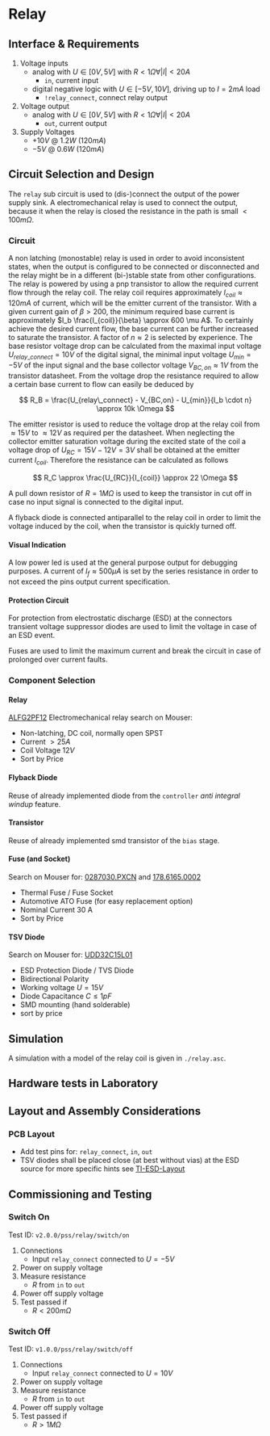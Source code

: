 # Relay

## Interface & Requirements

1. Voltage inputs
    - analog with $U \in [0V, 5V]$ with $R < 1 \Omega \forall |I| < 20A$
        - `in`, current input
    - digital negative logic with $U \in [-5V, 10V]$, driving up to $I = 2 mA$
    load
        - `!relay_connect`, connect relay output
2. Voltage output
    - analog with $U \in [0V, 5V]$ with $R < 1 \Omega \forall |I| < 20A$
        - `out`, current output
3. Supply Voltages
    - $+10V$ @ $1.2W$ ($120mA$)
    - $-5V$ @ $0.6W$ ($120mA$)

## Circuit Selection and Design

The `relay` sub circuit is used to (dis-)connect the output of the power supply
sink. A electromechanical relay is used to connect the output, because it when
the relay is closed the resistance in the path is small $< 100 m \Omega$.

### Circuit

A non latching (monostable) relay is used in order to avoid inconsistent
states, when the output is configured to be connected or disconnected and the
relay might be in a different (bi-)stable state from other configurations.
The relay is powered by using a pnp transistor to allow the required current
flow through the relay coil.
The relay coil requires approximately $I_{coil} \approx 120mA$ of current,
which will be the emitter current of the transistor. With a given current
gain of $\beta > 200$, the minimum required base current is approximately $I_b
\frac{I_{coil}}{\beta} \approx 600 \mu A$. To certainly achieve the desired
current flow, the base current can be further increased to saturate the
transistor. A factor of $n \approx 2$ is selected by experience. The base
resistor voltage drop can be calculated from the maximal input voltage
$U_{relay\_connect} = 10V$ of the digital signal, the minimal input voltage
$U_{min} = -5V$ of the input signal and the base collector voltage $V_{BC,on}
\approx 1V$ from the transistor datasheet. From the voltage drop the resistance
required to allow a certain base current to flow can easily be deduced by

$$ R_B = \frac{U_{relay\_connect} - V_{BC,on} - U_{min}}{I_b \cdot n} \approx
10k \Omega $$

The emitter resistor is used to reduce the voltage drop at the relay coil
from $\approx 15V$ to $\approx 12V$ as required per the datasheet. When
neglecting the collector emitter saturation voltage during the excited state of
the coil a voltage drop of $U_{RC} = 15V - 12V = 3V$ shall be obtained at the
emitter current $I_{coil}$. Therefore the resistance can be calculated as
follows

$$ R_C \approx \frac{U_{RC}}{I_{coil}} \approx 22 \Omega $$

A pull down resistor of $R = 1 M \Omega$ is used to keep the transistor in cut
off in case no input signal is connected to the digital input.

A flyback diode is connected antiparallel to the relay coil in order to limit
the voltage induced by the coil, when the transistor is quickly turned off.

#### Visual Indication

A low power led is used at the general purpose output for debugging purposes. A
current of $I_f \approx 500 \mu A$ is set by the series resistance in order to
not exceed the pins output current specification.

#### Protection Circuit

For protection from electrostatic discharge (ESD) at the connectors transient
voltage suppressor diodes are used to limit the voltage in case of an ESD
event.

Fuses are used to limit the maximum current and break the circuit in case of
prolonged over current faults.

### Component Selection

#### Relay

[ALFG2PF12] Electromechanical relay search on Mouser:

- Non-latching, DC coil, normally open SPST
- Current $>25A$
- Coil Voltage $12V$
- Sort by Price

[ALFG2PF12]: https://mou.sr/3UXyMwc

#### Flyback Diode

Reuse of already implemented diode from the `controller` _anti integral windup_
feature.

#### Transistor

Reuse of already implemented smd transistor of the `bias` stage.

#### Fuse (and Socket)

Search on Mouser for: [0287030.PXCN](https://mou.sr/4g1gvqn) and
[178.6165.0002](https://mou.sr/41i6eSk)

- Thermal Fuse / Fuse Socket
- Automotive ATO Fuse (for easy replacement option)
- Nominal Current 30 A
- Sort by Price

#### TSV Diode

Search on Mouser for: [UDD32C15L01](https://mou.sr/49jd2AR)

- ESD Protection Diode / TVS Diode
- Bidirectional Polarity
- Working voltage $U = 15V$
- Diode Capacitance $C \leq 1pF$
- SMD mounting (hand solderable)
- sort by price

## Simulation

A simulation with a model of the relay coil is given in `./relay.asc`.

## Hardware tests in Laboratory

## Layout and Assembly Considerations

### PCB Layout

- Add test pins for: `relay_connect`, `in`, `out`
- TSV diodes shall be placed close (at best without vias) at the ESD source for
more specific hints see
[TI-ESD-Layout](https://www.ti.com/lit/an/slva680a/slva680a.pdf?ts=1732384419368)

## Commissioning and Testing

### Switch On

Test ID: `v2.0.0/pss/relay/switch/on`

1. Connections
    - Input `relay_connect` connected to $U = -5V$
2. Power on supply voltage
3. Measure resistance
    - $R$ from `in` to `out`
4. Power off supply voltage
5. Test passed if
    - $R < 200 m \Omega$

### Switch Off

Test ID: `v1.0.0/pss/relay/switch/off`

1. Connections
    - Input `relay_connect` connected to $U = 10V$
2. Power on supply voltage
3. Measure resistance
    - $R$ from `in` to `out`
4. Power off supply voltage
5. Test passed if
    - $R > 1 M \Omega$
